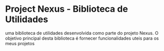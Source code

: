# Project Nexus - Biblioteca de Utilidades

uma biblioteca de utilidades desenvolvida como parte do projeto Nexus. O objetivo principal desta biblioteca é fornecer funcionalidades uteis para os meus projetos